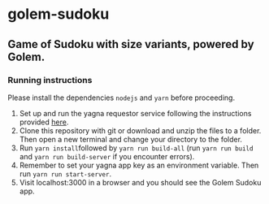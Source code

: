 # golem-sudoku
## Game of Sudoku with size variants, powered by Golem.
### Running instructions
Please install the dependencies `nodejs` and `yarn` before proceeding.
 1. Set up and run the yagna requestor service following the instructions provided [here](https://handbook.golem.network/requestor-tutorials/flash-tutorial-of-requestor-development).
 2. Clone this repository with git or download and unzip the files to a folder. Then open a new terminal and change your directory to the folder.
 3. Run `yarn install`followed by `yarn run build-all` (run `yarn run build` and `yarn run build-server` if you encounter errors).
 4. Remember to set your yagna app key as an environment variable. Then run `yarn run start-server`.
 5. Visit localhost:3000 in a browser and you should see the Golem Sudoku app.
